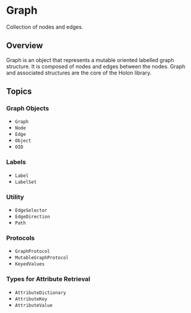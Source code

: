 # Graph

Collection of nodes and edges.

## Overview

Graph is an object that represents a mutable oriented labelled graph structure.
It is composed of nodes and edges between the nodes. Graph and
associated structures are the core of the Holon library.

## Topics

### Graph Objects

- ``Graph``
- ``Node``
- ``Edge``
- ``Object``
- ``OID``

### Labels

- ``Label``
- ``LabelSet``

### Utility

- ``EdgeSelector``
- ``EdgeDirection``
- ``Path``

### Protocols

- ``GraphProtocol``
- ``MutableGraphProtocol``
- ``KeyedValues``

### Types for Attribute Retrieval

- ``AttributeDictionary``
- ``AttributeKey``
- ``AttributeValue``
